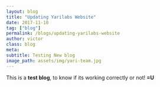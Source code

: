 ```yaml
---
layout: blog
title: "Updating Yarilabs Website"
date: 2017-11-10
tag: ["blog"]
permalink: /blogs/updating-yarilabs-website
author: victor
class: blog
meta: 
subtitle: Testing New blog
image_path: assets/img/yari-team.jpg
---
```


This is a **test blog**, to know if its working correctly or not! **=U**